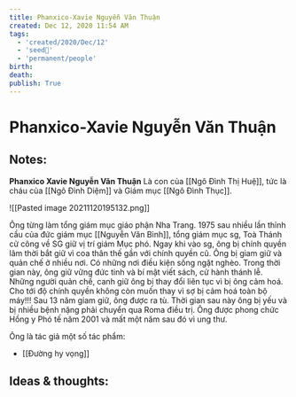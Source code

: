 ```yaml
---
title: Phanxico-Xavie Nguyễn Văn Thuận
created: Dec 12, 2020 11:54 AM
tags:
  - 'created/2020/Dec/12'
  - 'seed🥜'
  - 'permanent/people'
birth: 
death: 
publish: True
---
```

# Phanxico-Xavie Nguyễn Văn Thuận

## Notes:
**Phanxico Xavie Nguyễn Văn Thuận** Là con của [[Ngô Đình Thị Huệ]], tức là cháu của [[Ngô Đình Diệm]] và Giám mục [[Ngô Đình Thục]].

![[Pasted image 20211120195132.png]]

Ông từng làm tổng giám mục giáo phận Nha Trang. 1975 sau nhiều lần thỉnh cầu của đức giám mục [[Nguyễn Văn Bình]], tổng giám mục sg, Toà Thánh cử công về SG giữ vị trí giám Mục phó. Ngay khi vào sg, ông bị chính quyền lâm thời bắt giữ vì coa thân thế gần với chính quyền cũ. Ông bị giam giữ và quản chế ở nhiều nơi. Có những nơi điều kiện sống ngặt nghèo. Trong thời gian này, ông giữ vững đức tinh và bí mật viết sách, cử hành thánh lễ. Những người quản chế, canh giữ ông bị thay đổi liên tục vì bị ông cảm hoá. Cho tới độ chính quyền không còn muốn thay vì sợ bị cảm hoá toàn bộ máy!!! Sau 13 năm giam giữ, ông được ra tù. Thời gian sau này ông bị yếu và bị nhiều bệnh nặng phải chuyển qua Roma điều trị. Ông được phong chức Hồng y Phó tế năm 2001 và mất một năm sau đó vì ung thư.

Ông là tác giả một số tác phẩm:

- [[Đường hy vọng]]

## Ideas & thoughts:
